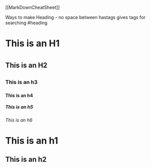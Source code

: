 [[MarkDownCheatSheet]]

Ways to make Heading - no space between hastags gives tags for searching
#heading
# This is an H1 <h1>
## This is an H2<h2>
### This is an h3<h3>
#### This is an h4<h4>
##### This is an h5<h5>
###### This is an h6<h6>




This is an h1
=============

This is an h2
-------------
